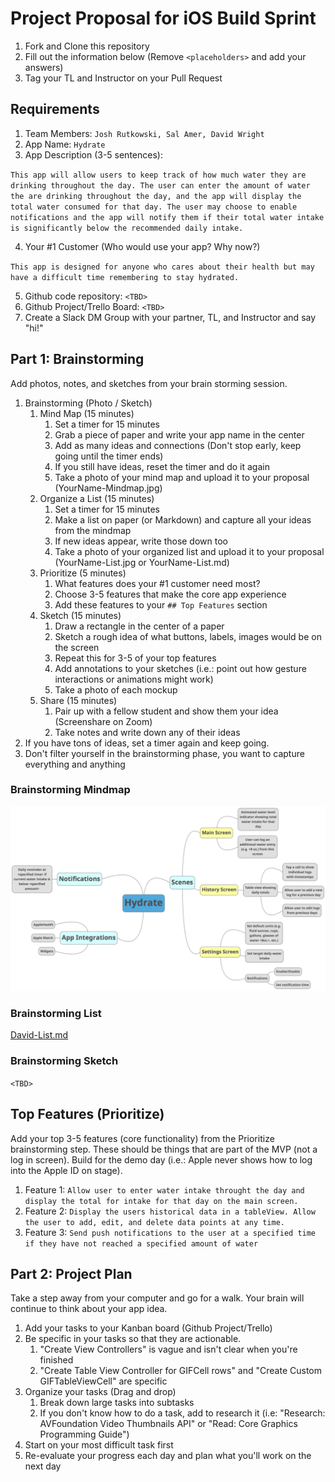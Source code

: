 # Project Proposal for iOS Build Sprint

1. Fork and Clone this repository
2. Fill out the information below (Remove `<placeholders>` and add your answers)
3. Tag your TL and Instructor on your Pull Request

## Requirements

1. Team Members: `Josh Rutkowski, Sal Amer, David Wright`
2. App Name: `Hydrate`
3. App Description (3-5 sentences):

`This app will allow users to keep track of how much water they are drinking throughout the day. The user can enter the amount of water the are drinking throughout the day, and the app will display the total water consumed for that day. The user may choose to enable notifications and the app will notify them if their total water intake is significantly below the recommended daily intake.`
    
4. Your #1 Customer (Who would use your app? Why now?)
 
 `This app is designed for anyone who cares about their health but may have a difficult time remembering to stay hydrated.`
    
5. Github code repository: `<TBD>`
6. Github Project/Trello Board: `<TBD>`
7. Create a Slack DM Group with your partner, TL, and Instructor and say "hi!"

## Part 1: Brainstorming

Add photos, notes, and sketches from your brain storming session. 

1. Brainstorming (Photo / Sketch)
    1. Mind Map (15 minutes)
        1. Set a timer for 15 minutes
        2. Grab a piece of paper and write your app name in the center
        3. Add as many ideas and connections (Don't stop early, keep going until the timer ends)
        4. If you still have ideas, reset the timer and do it again
        5. Take a photo of your mind map and upload it to your proposal (YourName-Mindmap.jpg)
    2. Organize a List (15 minutes)
        1. Set a timer for 15 minutes
        2. Make a list on paper (or Markdown) and capture all your ideas from the mindmap
        3. If new ideas appear, write those down too
        4. Take a photo of your organized list and upload it to your proposal (YourName-List.jpg or YourName-List.md)
    3. Prioritize (5 minutes)
        1. What features does your #1 customer need most?
        2. Choose 3-5 features that make the core app experience
        3. Add these features to your `## Top Features` section
    4. Sketch (15 minutes)
        1. Draw a rectangle in the center of a paper
        2. Sketch a rough idea of what buttons, labels, images would be on the screen
        3. Repeat this for 3-5 of your top features
        4. Add annotations to your sketches (i.e.: point out how gesture interactions or animations might work)
        5. Take a photo of each mockup
    5. Share (15 minutes)
        1. Pair up with a fellow student and show them your idea (Screenshare on Zoom)
        2. Take notes and write down any of their ideas
2. If you have tons of ideas, set a timer again and keep going.
3. Don't filter yourself in the brainstorming phase, you want to capture everything and anything

### Brainstorming Mindmap
![Brainstorming Mindmap](https://github.com/DavidWrightOS/ios-build-sprint-project-proposal/blob/bw4-Hydrate/David-Mindmap.jpg)

### Brainstorming List
[David-List.md](https://github.com/DavidWrightOS/ios-build-sprint-project-proposal/blob/bw4-Hydrate/David-List.md)

### Brainstorming Sketch
`<TBD>`

## Top Features (Prioritize)

Add your top 3-5 features (core functionality) from the Prioritize brainstorming step. These should be things that are part of the MVP (not a log in screen). Build for the demo day (i.e.: Apple never shows how to log into the Apple ID on stage).

1. Feature 1: `Allow user to enter water intake throught the day and display the total for intake for that day on the main screen.`
2. Feature 2: `Display the users historical data in a tableView. Allow the user to add, edit, and delete data points at any time.`
3. Feature 3: `Send push notifications to the user at a specified time if they have not reached a specified amount of water`

## Part 2: Project Plan

Take a step away from your computer and go for a walk. Your brain will continue to think about your app idea.

1. Add your tasks to your Kanban board (Github Project/Trello)
2. Be specific in your tasks so that they are actionable.
    1. "Create View Controllers" is vague and isn't clear when you're finished
    2. "Create Table View Controller for GIFCell rows" and "Create Custom GIFTableViewCell" are specific
3. Organize your tasks (Drag and drop)
    1. Break down large tasks into subtasks
    2. If you don't know how to do a task, add to research it (i.e: "Research: AVFoundation Video Thumbnails API" or "Read: Core Graphics Programming Guide")
4. Start on your most difficult task first
5. Re-evaluate your progress each day and plan what you'll work on the next day
